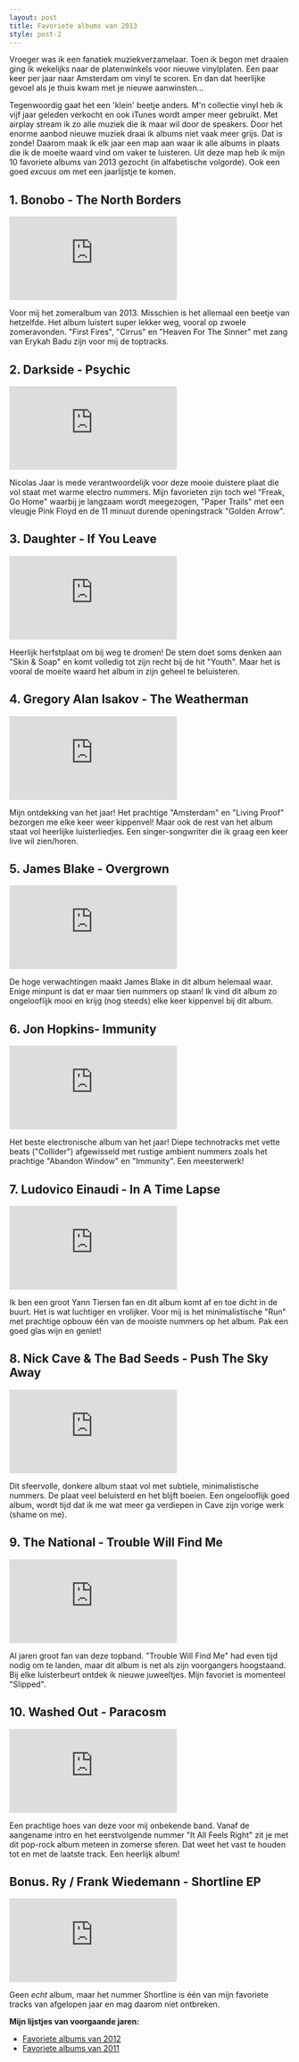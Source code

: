 ```yaml
---
layout: post
title: Favoriete albums van 2013
style: post-2
---
```


Vroeger was ik een fanatiek muziekverzamelaar. Toen ik begon met draaien ging ik wekelijks naar de platenwinkels voor nieuwe vinylplaten. Een paar keer per jaar naar Amsterdam om vinyl te scoren. En dan dat heerlijke gevoel als je thuis kwam met je nieuwe aanwinsten... 

Tegenwoordig gaat het een 'klein' beetje anders. M'n collectie vinyl heb ik vijf jaar geleden verkocht en ook iTunes wordt amper meer gebruikt. Met airplay stream ik zo alle muziek die ik maar wil door de speakers. Door het enorme aanbod nieuwe muziek draai ik albums niet vaak meer grijs. Dat is zonde! Daarom maak ik elk jaar een map aan waar ik alle albums in plaats die ik de moeite waard vind om vaker te luisteren. Uit deze map heb ik mijn 10 favoriete albums van 2013 gezocht (in alfabetische volgorde). Ook een goed *excuus* om met een jaarlijstje te komen.

## 1. Bonobo - The North Borders

<iframe src="https://embed.spotify.com/?uri=spotify:album:7sN6lCgPf1rbZYmA3edMKv" class="spotify" frameborder="0" allowtransparency="true"></iframe>

Voor mij het zomeralbum van 2013. Misschien is het allemaal een beetje van hetzelfde. Het album luistert super lekker weg, vooral op zwoele zomeravonden. "First Fires", "Cirrus" en "Heaven For The Sinner" met zang van Erykah Badu zijn voor mij de toptracks.

## 2. Darkside - Psychic

<iframe src="https://embed.spotify.com/?uri=spotify:album:7jqNrm1l4wSxNYSjgK7tmF" class="spotify" frameborder="0" allowtransparency="true"></iframe>

Nicolas Jaar is mede verantwoordelijk voor deze mooie duistere plaat die vol staat met warme electro nummers. Mijn favorieten zijn toch wel "Freak, Go Home" waarbij je langzaam wordt meegezogen, "Paper Trails" met een vleugje Pink Floyd en de 11 minuut durende openingstrack "Golden Arrow".

## 3. Daughter - If You Leave

<iframe src="https://embed.spotify.com/?uri=spotify:album:6E76aabodIl5DW5BTEZPHG" class="spotify" frameborder="0" allowtransparency="true"></iframe>

Heerlijk herfstplaat om bij weg te dromen! De stem doet soms denken aan "Skin & Soap" en komt volledig tot zijn recht bij de hit "Youth". Maar het is vooral de moeite waard het album in zijn geheel te beluisteren.

## 4. Gregory Alan Isakov - The Weatherman

<iframe src="https://embed.spotify.com/?uri=spotify:album:0XeXsqlPcONqXl6zk2yZRU" class="spotify" frameborder="0" allowtransparency="true"></iframe>

Mijn ontdekking van het jaar! Het prachtige "Amsterdam" en "Living Proof" bezorgen me elke keer weer kippenvel! Maar ook de rest van het album staat vol heerlijke luisterliedjes. Een singer-songwriter die ik graag een keer live wil zien/horen.

## 5. James Blake - Overgrown

<iframe src="https://embed.spotify.com/?uri=spotify:album:12ExNn0hx85F8UNzoKCyCD" class="spotify" frameborder="0" allowtransparency="true"></iframe>

De hoge verwachtingen maakt James Blake in dit album helemaal waar. Enige minpunt is dat er maar tien nummers op staan! Ik vind dit album zo ongelooflijk mooi en krijg (nog steeds) elke keer kippenvel bij dit album. 

## 6. Jon Hopkins- Immunity

<iframe src="https://embed.spotify.com/?uri=spotify:album:7H7UxuxjGSJuV7LcCFUxTD" class="spotify" frameborder="0" allowtransparency="true"></iframe>

Het beste electronische album van het jaar! Diepe technotracks met vette beats ("Collider") afgewisseld met rustige ambient nummers zoals het prachtige "Abandon Window" en "Immunity". Een meesterwerk! 

## 7. Ludovico Einaudi - In A Time Lapse

<iframe src="https://embed.spotify.com/?uri=spotify:album:62dvhzEC1RtHI7tIpE4EmL" class="spotify" frameborder="0" allowtransparency="true"></iframe>

Ik ben een groot Yann Tiersen fan en dit album komt af en toe dicht in de buurt. Het is wat luchtiger en vrolijker. Voor mij is het minimalistische "Run" met prachtige opbouw één van de mooiste nummers op het album. Pak een goed glas wijn en geniet!

## 8. Nick Cave & The Bad Seeds - Push The Sky Away

<iframe src="https://embed.spotify.com/?uri=spotify:album:7DGzeERtReCHCG0k9mABXv" class="spotify" frameborder="0" allowtransparency="true"></iframe>

Dit sfeervolle, donkere album staat vol met subtiele, minimalistische nummers. De plaat veel beluisterd en het blijft boeien. Een ongelooflijk goed album, wordt tijd dat ik me wat meer ga verdiepen in Cave zijn vorige werk (shame on me). 

## 9. The National - Trouble Will Find Me

<iframe src="https://embed.spotify.com/?uri=spotify:album:2JhR4tjuc3MIKa8v2JaKze" class="spotify" frameborder="0" allowtransparency="true"></iframe>

Al jaren groot fan van deze topband. "Trouble Will Find Me" had even tijd nodig om te landen, maar dit album is net als zijn voorgangers hoogstaand. Bij elke luisterbeurt ontdek ik nieuwe juweeltjes. Mijn favoriet is momenteel "Slipped".

## 10. Washed Out - Paracosm

<iframe src="https://embed.spotify.com/?uri=spotify:album:1i2Bmnl3iHN8V5kfOPKPul" class="spotify" frameborder="0" allowtransparency="true"></iframe>

Een prachtige hoes van deze voor mij onbekende band. Vanaf de  aangename intro en het eerstvolgende nummer "It All Feels Right" zit je met dit pop-rock album meteen in zomerse sferen. Dat weet het vast te houden tot en met de laatste track. Een heerlijk album! 

## Bonus. Ry / Frank Wiedemann - Shortline EP

<iframe src="https://embed.spotify.com/?uri=spotify:album:7JHlXGYar8cRX1kaEaGUEM" class="spotify" frameborder="0" allowtransparency="true"></iframe>

Geen *echt* album, maar het nummer Shortline is één van mijn favoriete tracks van afgelopen jaar en mag daarom niet ontbreken.

**Mijn lijstjes van voorgaande jaren:**

* [Favoriete albums van 2012](http://dydric.tumblr.com/post/37805453230/het-is-er-weer-tijd-voor-hier-mijn-muzikale-top)
* [Favoriete albums van 2011](http://dydric.tumblr.com/post/15040212633/mijn-top-10-albums-songs-van-2011)